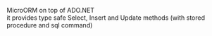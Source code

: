 MicroORM on top of ADO.NET <br/>
it provides type safe Select, Insert and Update methods (with stored procedure and sql command)
